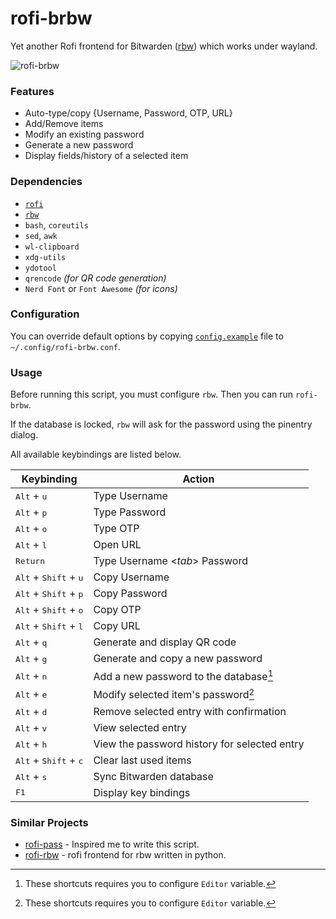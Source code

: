 # rofi-brbw

Yet another Rofi frontend for Bitwarden ([rbw](https://github.com/doy/rbw)) which works under wayland.

![rofi-brbw](https://user-images.githubusercontent.com/32964025/213987598-95d60010-2c00-4c6a-96f7-85784b266e0f.png)

### Features

- Auto-type/copy {Username, Password, OTP, URL}
- Add/Remove items
- Modify an existing password
- Generate a new password
- Display fields/history of a selected item

### Dependencies

- [`rofi`](https://github.com/davatorium/rofi)
- [`rbw`](https://github.com/doy/rbw)
- `bash`, `coreutils`
- `sed`, `awk`
- `wl-clipboard`
- `xdg-utils`
- `ydotool`
- `qrencode` _(for QR code generation)_
- `Nerd Font` or `Font Awesome` _(for icons)_

### Configuration

You can override default options by copying [`config.example`](config.example) file to `~/.config/rofi-brbw.conf`.

### Usage

Before running this script, you must configure `rbw`. Then you can run `rofi-brbw`.

If the database is locked, `rbw` will ask for the password using the pinentry dialog.

All available keybindings are listed below.

| Keybinding                                       | Action                                       |
| ------------------------------------------------ | -------------------------------------------- |
| <kbd>Alt</kbd> + <kbd>u</kbd>                    | Type Username                                |
| <kbd>Alt</kbd> + <kbd>p</kbd>                    | Type Password                                |
| <kbd>Alt</kbd> + <kbd>o</kbd>                    | Type OTP                                     |
| <kbd>Alt</kbd> + <kbd>l</kbd>                    | Open URL                                     |
| <kbd>Return</kbd>                                | Type Username <_tab_> Password               |
| <kbd>Alt</kbd> + <kbd>Shift</kbd> + <kbd>u</kbd> | Copy Username                                |
| <kbd>Alt</kbd> + <kbd>Shift</kbd> + <kbd>p</kbd> | Copy Password                                |
| <kbd>Alt</kbd> + <kbd>Shift</kbd> + <kbd>o</kbd> | Copy OTP                                     |
| <kbd>Alt</kbd> + <kbd>Shift</kbd> + <kbd>l</kbd> | Copy URL                                     |
| <kbd>Alt</kbd> + <kbd>q</kbd>                    | Generate and display QR code                 |
| <kbd>Alt</kbd> + <kbd>g</kbd>                    | Generate and copy a new password             |
| <kbd>Alt</kbd> + <kbd>n</kbd>                    | Add a new password to the database[^1]       |
| <kbd>Alt</kbd> + <kbd>e</kbd>                    | Modify selected item's password[^1]          |
| <kbd>Alt</kbd> + <kbd>d</kbd>                    | Remove selected entry with confirmation      |
| <kbd>Alt</kbd> + <kbd>v</kbd>                    | View selected entry                          |
| <kbd>Alt</kbd> + <kbd>h</kbd>                    | View the password history for selected entry |
| <kbd>Alt</kbd> + <kbd>Shift</kbd> + <kbd>c</kbd> | Clear last used items                        |
| <kbd>Alt</kbd> + <kbd>s</kbd>                    | Sync Bitwarden database                      |
| <kbd>F1</kbd>                                    | Display key bindings                         |

[^1]: These shortcuts requires you to configure `Editor` variable.

### Similar Projects

- [rofi-pass](https://github.com/carnager/rofi-pass) - Inspired me to write this script.
- [rofi-rbw](https://github.com/fdw/rofi-rbw) - rofi frontend for rbw written in python.

